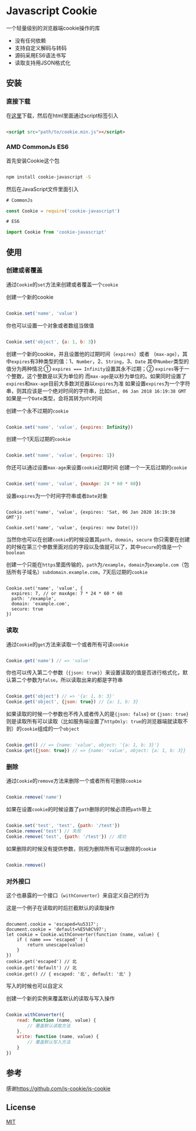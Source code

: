 # Javascript Cookie

一个轻量级别的浏览器端cookie操作的库

* 没有任何依赖
* 支持自定义解码与转码
* 源码采用ES6语法书写
* 读取支持用JSON格式化


## 安装

### 直接下载

在[这里](https://github.com/RCFE/cookie-javascript)下载，然后在html里面通过script标签引入

```html

<script src="path/to/cookie.min.js"></script>

```

### AMD CommonJs ES6

首先安装Cookie这个包


```bash

npm install cookie-javascript -S

```

然后在JavaScript文件里面引入

```javascript
# CommonJs

const Cookie = require('cookie-javascript')

# ES6

import Cookie from 'cookie-javascript'

```

## 使用

### 创建或者覆盖

通过`Cookie`的`set`方法来创建或者覆盖一个`cookie`

创建一个新的cookie

```javascript

Cookie.set('name', 'value')

```

你也可以设置一个对象或者数组当做值

```javascript

Cookie.set('object', {a: 1, b: 3})

```
创建一个新的cookie，并且设置他的过期时间（`expires`）或者 （`max-age`），其中`expires`有3种类型的值：1、`Number`，2、`String`，3、`Date`
其中`Number`类型的值分为两种情况:① `expires === Infinity`设置其永不过期；② `expires`等于一个整数，这个整数是以天为单位的
而`max-age`是以秒为单位的。如果同时设置了`expires`和`max-age`目前大多数浏览器以`expires`为准
如果设置`expires`为一个字符串，则其应该是一个绝对时间的字符串，比如`Sat, 06 Jan 2018 16:19:38 GMT`
如果是一个`Date`类型，会将其转为`UTC`时间

创建一个永不过期的`cookie`

```javascript

Cookie.set('name', 'value', {expires: Infinity})

```

创建一个1天后过期的`cookie`

```javascript

Cookie.set('name', 'value', {expires: 1})

```

你还可以通过设置`max-age`来设置`cookie`过期时间
创建一个一天后过期的`cookie`

```javascript

Cookie.set('name', 'value', {maxAge: 24 * 60 * 60})

```

设置`expires`为一个时间字符串或者`Date`对象

```

Cookie.set('name', 'value', {expires: 'Sat, 06 Jan 2020 16:19:38 GMT'})

Cookie.set('name', 'value', {expires: new Date()})

```

当然你也可以在创建`cookie`的时候设置其`path`，`domain`，`secure`
你只需要在创建的时候在第三个参数里面对应的字段以及值就可以了，其中`secure`的值是一个`boolean`

创建一个只能在`https`里面传输的，`path`为`/example`，`domain`为`example.com`（包括所有子域名）`subdomain.example.com`，7天后过期的`cookie`

```

Cookie.set('name', 'value', {
  expires: 7, // or maxAge: 7 * 24 * 60 * 60
  path: '/example',
  domain: 'example.com',
  secure: true
})

```

### 读取

通过`Cookie`的`get`方法来读取一个或者所有可读`cookie`

```javascript

Cookie.get('name') // => 'value'

```

你也可以传入第二个参数（`{json: true}`）来设置读取的值是否进行格式化，默认第二个参数为`false`，所以读取出来的都是字符串 

```javascript

Cookie.get('object') // => '{a: 1, b: 3}'
Cookie.get('object', {json: true}) // {a: 1, b: 3}

```

如果读取的时候一个参数也不传入或者传入的是`{json: false}` or `{json: true}` 则是读取所有可以读取（比如服务端设置了`httpOnly: true`的浏览器端就读取不到）的`cookie`组成的一个`object`

```javascript

Cookie.get() // => {name: 'value', object: '{a: 1, b: 3}'}
Cookie.get({json: true}) // => {name: 'value', object: {a: 1, b: 3}}

```


### 删除

通过`Cookie`的`remove`方法来删除一个或者所有可删除`cookie`

```javascript

Cookie.remove('name')

```

如果在设置`cookie`的时候设置了`path`删除的时候必须把`path`带上

```javascript

Cookie.set('test', 'test', {path: '/test'})
Cookie.remove('test') // 失败
Cookie.remove('test', {path: '/test'}) // 成功

```

如果删除的时候没有提供参数，则视为删除所有可以删除的`cookie`

```javascript

Cookie.remove()

```


### 对外接口

这个也暴露的一个接口（`withConverter`）来自定义自己的行为

这是一个例子在读取的时后拦截默认的读取操作

```javscript

document.cookie = 'escaped=%u5317';
document.cookie = 'default=%E5%8C%97';
let cookie = Cookie.withConverter(function (name, value) {
    if ( name === 'escaped' ) {
        return unescape(value)
    }
})
cookie.get('escaped') // 北
cookie.get('default') // 北
cookie.get() // { escaped: '北', default: '北' }

```

写入的时候也可以自定义

创建一个新的实例来覆盖默认的读取与写入操作

```javascript

Cookie.withConverter({
    read: function (name, value) {
        // 覆盖默认读取方法
    },
    write: function (name, value) {
        // 覆盖默认写入方法
    }
})

```

## 参考

感谢<a href="https://github.com/js-cookie/js-cookie">https://github.com/js-cookie/js-cookie</a>

## License

[MIT](http://opensource.org/licenses/MIT)
